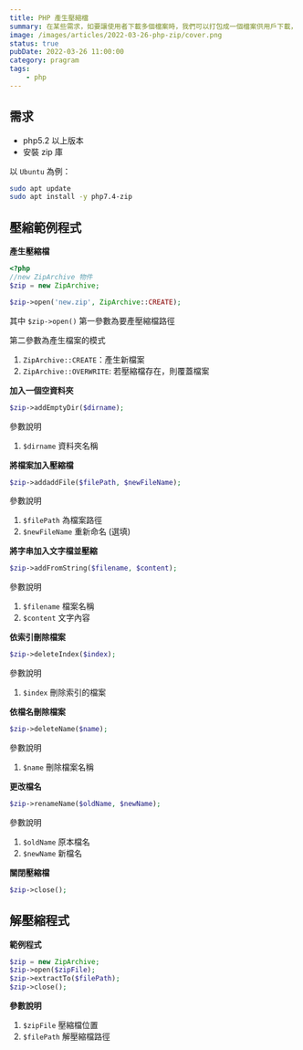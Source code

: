 ```yaml
---
title: PHP 產生壓縮檔
summary: 在某些需求，如要讓使用者下載多個檔案時，我們可以打包成一個檔案供用戶下載，或是檔案太大，可以壓縮檔案已減少頻寛。
image: /images/articles/2022-03-26-php-zip/cover.png
status: true
pubDate: 2022-03-26 11:00:00
category: pragram
tags:
    - php
---
```


## 需求

-   php5.2 以上版本
-   安裝 zip 庫

以 `Ubuntu` 為例：

```bash
sudo apt update
sudo apt install -y php7.4-zip
```

## 壓縮範例程式

**產生壓縮檔**

```php
<?php
//new ZipArchive 物件
$zip = new ZipArchive;

$zip->open('new.zip', ZipArchive::CREATE);

```

其中 `$zip->open()` 第一參數為要產壓縮檔路徑

第二參數為產生檔案的模式

1. `ZipArchive::CREATE`：產生新檔案
2. `ZipArchive::OVERWRITE`: 若壓縮檔存在，則覆蓋檔案

**加入一個空資料夾**

```php
$zip->addEmptyDir($dirname);
```

參數說明

1. `$dirname` 資料夾名稱

**將檔案加入壓縮檔**

```php
$zip->addaddFile($filePath, $newFileName);
```

參數說明

1. `$filePath` 為檔案路徑
2. `$newFileName` 重新命名 (選填)

**將字串加入文字檔並壓縮**

```php
$zip->addFromString($filename, $content);
```

參數說明

1. `$filename` 檔案名稱
2. `$content` 文字內容

**依索引刪除檔案**

```php
$zip->deleteIndex($index);
```

參數說明

1. `$index` 刪除索引的檔案

**依檔名刪除檔案**

```php
$zip->deleteName($name);
```

參數說明

1. `$name` 刪除檔案名稱

**更改檔名**

```php
$zip->renameName($oldName, $newName);
```

參數說明

1. `$oldName` 原本檔名
2. `$newName` 新檔名

**關閉壓縮檔**

```php
$zip->close();
```

## 解壓縮程式

**範例程式**

```php
$zip = new ZipArchive;
$zip->open($zipFile);
$zip->extractTo($filePath);
$zip->close();
```

**參數說明**

1. `$zipFile` 壓縮檔位置
2. `$filePath` 解壓縮檔路徑
